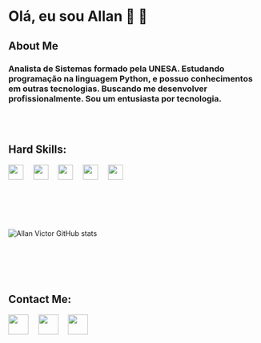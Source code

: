  # **Olá, eu sou Allan**  🤙 👋

## **About Me**

### Analista de Sistemas formado pela UNESA. Estudando programação na linguagem Python, e possuo conhecimentos em outras tecnologias. Buscando me desenvolver profissionalmente. Sou um entusiasta por tecnologia. 

</br>
</br>


## Hard Skills:</br>
<img src="https://emojis.slackmojis.com/emojis/images/1450319444/32/python.png?1450319444" width="30" height="30"/> &nbsp; &nbsp;
<img src="https://emojis.slackmojis.com/emojis/images/1450441296/151/javascript.png?1450441296" width="30" height="30" /> &nbsp; &nbsp;
<img src="https://emojis.slackmojis.com/emojis/images/1470343792/719/html5.png?1470343792" width="30" height="30" /> &nbsp; &nbsp;
<img src="https://emojis.slackmojis.com/emojis/images/1497185511/2411/css.jpg?1497185511" width="30" height="30" /> &nbsp; &nbsp;
<img src="https://emojis.slackmojis.com/emojis/images/1483054030/1541/django.png?1483054030" width="30" height="30"/> &nbsp; &nbsp;
 
</br>
</br>
</br>
</br>

![Allan Victor GitHub stats](https://github-readme-stats.vercel.app/api?username=AllanVictorDeveloper&show_icons=true&theme=dracula)

</br>
</br>
</br>
</br>

## Contact Me:
<a href="https://www.linkedin.com/in/allan-victor-442153220/" target="_blank" style="text-decoration:none" ><img src="https://emojis.slackmojis.com/emojis/images/1470343326/711/linkedin.png?1470343326" target="_blank" width="40" height="40" />
</a> &nbsp; &nbsp;
<a href="https://www.instagram.com/allandev91/" target="_blank" style="text-decoration:none" ><img src="https://emojis.slackmojis.com/emojis/images/1467306728/632/instagram.png?1467306728" target="_blank" width="40" height="40" />
</a> &nbsp; &nbsp;
<a href="mailto:allanvictor.developer@gmail.com" target="_blank" style="text-decoration:none" ><img src="https://emojis.slackmojis.com/emojis/images/1450319444/38/gmail.png?1450319444"  target="_blank" width="40" height="40" />
</a>
